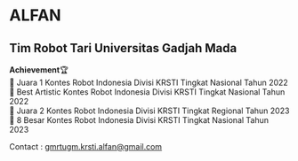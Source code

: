 # ALFAN
## Tim Robot Tari Universitas Gadjah Mada

**Achievement**🏆  
🥇 Juara 1 Kontes Robot Indonesia Divisi KRSTI Tingkat Nasional Tahun 2022  
🏅 Best Artistic Kontes Robot Indonesia Divisi KRSTI Tingkat Nasional Tahun 2022  
🥈 Juara 2 Kontes Robot Indonesia Divisi KRSTI Tingkat Regional Tahun 2023  
🏅 8 Besar Kontes Robot Indonesia Divisi KRSTI Tingkat Nasional Tahun 2023  


Contact : gmrtugm.krsti.alfan@gmail.com

<!--

**Here are some ideas to get you started:**

🙋‍♀️ A short introduction - what is your organization all about?
🌈 Contribution guidelines - how can the community get involved?
👩‍💻 Useful resources - where can the community find your docs? Is there anything else the community should know?
🍿 Fun facts - what does your team eat for breakfast?
🧙 Remember, you can do mighty things with the power of [Markdown](https://docs.github.com/github/writing-on-github/getting-started-with-writing-and-formatting-on-github/basic-writing-and-formatting-syntax)
-->
